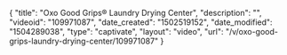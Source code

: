 {
    "title": "Oxo Good Grips&reg; Laundry Drying Center",
    "description": "",
    "videoid": "109971087",
    "date_created": "1502519152",
    "date_modified": "1504289038",
    "type": "captivate",
    "layout": "video",
    "url": "\/v\/oxo-good-grips-laundry-drying-center\/109971087"
}